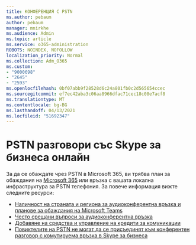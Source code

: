 ```yaml
---
title: КОНФЕРЕНЦИЯ С PSTN
ms.author: pebaum
author: pebaum
manager: mnirkhe
ms.audience: Admin
ms.topic: article
ms.service: o365-administration
ROBOTS: NOINDEX, NOFOLLOW
localization_priority: Normal
ms.collection: Adm_O365
ms.custom:
- "9000698"
- "2645"
- "2593"
ms.openlocfilehash: 0bf07abb9f28528d6c24a801fb0c2d565654ccec
ms.sourcegitcommit: ef7ec42aba3c06aa8966dfac71cec18c08e7acf8
ms.translationtype: MT
ms.contentlocale: bg-BG
ms.lasthandoff: 04/13/2021
ms.locfileid: "51692347"
---
```

# <a name="pstn-calling-with-skype-for-business-online"></a>PSTN разговори със Skype за бизнеса онлайн

За да се обаждате чрез PSTN в Microsoft 365, ви трябва план за обаждания на [Microsoft 365](https://docs.microsoft.com/microsoftteams/what-is-phone-system-in-office-365#more-about-calling-plans) или връзка с вашата локална инфраструктура за PSTN телефония. За повече информация вижте следните ресурси: 

- [Наличност на страната и региона за аудиоконферентна връзка и планове за обаждания на Microsoft Teams](https://docs.microsoft.com/microsoftteams/country-and-region-availability-for-audio-conferencing-and-calling-plans/country-and-region-availability-for-audio-conferencing-and-calling-plans) 
- [Често срещани въпроси за аудиоконферентна връзка](https://docs.microsoft.com/microsoftteams/audio-conferencing-common-questions)
- [Добавяне на средства и управление на кредити за комуникации](https://docs.microsoft.com/microsoftteams/add-funds-and-manage-communications-credits)
- [Повиктелите на PSTN не могат да се присъединят към конферентен разговор с комутируема връзка в Skype за бизнеса](https://docs.microsoft.com/SkypeForBusiness/troubleshoot/online-conferencing/pstn-callers-cant-join-dial-in-call)